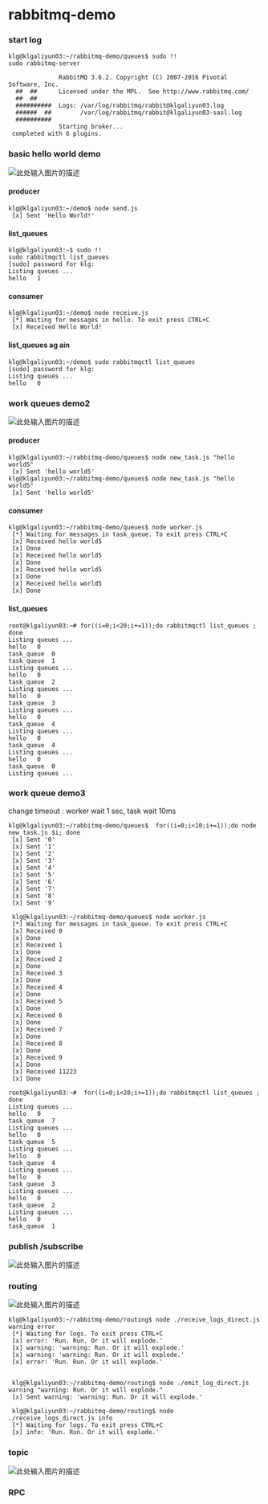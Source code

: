 # rabbitmq-demo

### start log

	klg@klgaliyun03:~/rabbitmq-demo/queues$ sudo !!
	sudo rabbitmq-server 

	              RabbitMQ 3.6.2. Copyright (C) 2007-2016 Pivotal Software, Inc.
	  ##  ##      Licensed under the MPL.  See http://www.rabbitmq.com/
	  ##  ##
	  ##########  Logs: /var/log/rabbitmq/rabbit@klgaliyun03.log
	  ######  ##        /var/log/rabbitmq/rabbit@klgaliyun03-sasl.log
	  ##########
	              Starting broker...
	 completed with 6 plugins.


### basic hello world demo
![此处输入图片的描述][1]

#### producer

	klg@klgaliyun03:~/demo$ node send.js
	 [x] Sent 'Hello World!'

#### list_queues

	klg@klgaliyun03:~$ sudo !!
	sudo rabbitmqctl list_queues
	[sudo] password for klg: 
	Listing queues ...
	hello	1

#### consumer

	klg@klgaliyun03:~/demo$ node receive.js 
	 [*] Waiting for messages in hello. To exit press CTRL+C
	 [x] Received Hello World!

#### list_queues ag ain

	klg@klgaliyun03:~/demo$ sudo rabbitmqctl list_queues
	[sudo] password for klg: 
	Listing queues ...
	hello	0


### work queues demo2	
![此处输入图片的描述][2]

#### producer

	klg@klgaliyun03:~/rabbitmq-demo/queues$ node new_task.js "hello world5"
	 [x] Sent 'hello world5'
	klg@klgaliyun03:~/rabbitmq-demo/queues$ node new_task.js "hello world5"
	 [x] Sent 'hello world5'

#### consumer

	klg@klgaliyun03:~/rabbitmq-demo/queues$ node worker.js 
	 [*] Waiting for messages in task_queue. To exit press CTRL+C
	 [x] Received hello world5
	 [x] Done
	 [x] Received hello world5
	 [x] Done
	 [x] Received hello world5
	 [x] Done
	 [x] Received hello world5
	 [x] Done	 

#### list_queues

	root@klgaliyun03:~# for((i=0;i<20;i+=1));do rabbitmqctl list_queues ;  done
	Listing queues ...
	hello	0
	task_queue	0
	task_queue	1
	Listing queues ...
	hello	0
	task_queue	2
	Listing queues ...
	hello	0
	task_queue	3
	Listing queues ...
	hello	0
	task_queue	4
	Listing queues ...
	hello	0
	task_queue	4
	Listing queues ...
	hello	0
	task_queue	0
	Listing queues ...


### work queue demo3 
change timeout : worker wait 1 sec, task wait 10ms


	klg@klgaliyun03:~/rabbitmq-demo/queues$  for((i=0;i<10;i+=1));do node new_task.js $i; done
	 [x] Sent '0'
	 [x] Sent '1'
	 [x] Sent '2'
	 [x] Sent '3'
	 [x] Sent '4'
	 [x] Sent '5'
	 [x] Sent '6'
	 [x] Sent '7'
	 [x] Sent '8'
	 [x] Sent '9'

	 klg@klgaliyun03:~/rabbitmq-demo/queues$ node worker.js 
	 [*] Waiting for messages in task_queue. To exit press CTRL+C
	 [x] Received 0
	 [x] Done
	 [x] Received 1
	 [x] Done
	 [x] Received 2
	 [x] Done
	 [x] Received 3
	 [x] Done
	 [x] Received 4
	 [x] Done
	 [x] Received 5
	 [x] Done
	 [x] Received 6
	 [x] Done
	 [x] Received 7
	 [x] Done
	 [x] Received 8
	 [x] Done
	 [x] Received 9
	 [x] Done
	 [x] Received 11223
	 [x] Done

	root@klgaliyun03:~#  for((i=0;i<20;i+=1));do rabbitmqctl list_queues ;  done
	Listing queues ...
	hello	0
	task_queue	7
	Listing queues ...
	hello	0
	task_queue	5
	Listing queues ...
	hello	0
	task_queue	4
	Listing queues ...
	hello	0
	task_queue	3
	Listing queues ...
	hello	0
	task_queue	2
	Listing queues ...
	hello	0
	task_queue	1
	
### publish /subscribe
![此处输入图片的描述][3]
### routing
![此处输入图片的描述][4]

    klg@klgaliyun03:~/rabbitmq-demo/routing$ node ./receive_logs_direct.js warning error
     [*] Waiting for logs. To exit press CTRL+C
     [x] error: 'Run. Run. Or it will explode.'
     [x] warning: 'warning: Run. Or it will explode.'
     [x] warning: 'warning: Run. Or it will explode.'
     [x] error: 'Run. Run. Or it will explode.'
     
     
     klg@klgaliyun03:~/rabbitmq-demo/routing$ node ./emit_log_direct.js warning "warning: Run. Or it will explode."
     [x] Sent warning: 'warning: Run. Or it will explode.'
     
     klg@klgaliyun03:~/rabbitmq-demo/routing$ node ./receive_logs_direct.js info
     [*] Waiting for logs. To exit press CTRL+C
     [x] info: 'Run. Run. Or it will explode.'
     
 
### topic
![此处输入图片的描述][5]
### RPC


  [1]: http://www.rabbitmq.com/img/tutorials/python-one.png
  [2]: http://www.rabbitmq.com/img/tutorials/python-two.png
  [3]: %E6%AD%A4%E5%A4%84%E8%BE%93%E5%85%A5%E4%BB%A3%E7%A0%81
  [4]: http://www.rabbitmq.com/img/tutorials/python-four.png
  [5]: http://www.rabbitmq.com/img/tutorials/python-five.png